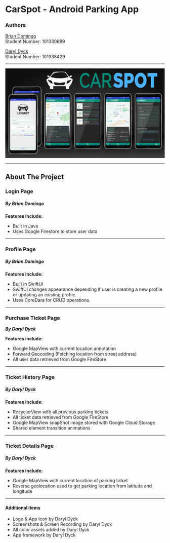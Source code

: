 # CarSpot - Android Parking App

### Authors
[Brian Domingo](https://github.com/BrianJayD)\
Student Number: 101330689

[Daryl Dyck](https://github.com/daryldyck/)\
Student Number: 101338429
___
![Screenshots](images/Screenshots.jpg)
___
## About The Project
### Login Page
##### By Brian Domingo

**Features include:**
- Built in Java
- Uses Google Firestore to store user data
___
### Profile Page
##### By Brian Domingo

**Features include:**
- Built in SwiftUI
- SwiftUI changes appearance depending if user is creating a new profile or updating an existing profile.
- Uses CoreDara for CRUD operations.
___
### Purchase Ticket Page
**_By Daryl Dyck_**

**Features include:**
- Google MapView with current location annotation
- Forward Geocoding (Fetching location from street address)
- All user data retrieved from Google FireStore
___
### Ticket History Page
##### By Daryl Dyck

**Features include:**
- RecyclerView with all previous parking tickets
- All ticket data retrieved from Google FireStore
- Google MapView snapShot image stored with Google Cloud Storage
- Shared element transition animations
___
### Ticket Details Page
##### By Daryl Dyck

**Features include:**
- Google MapView with current location of parking ticket
- Reverse geolocation used to get parking location from latitude and longitude
___
#### Additional items
- Logo & App Icon by Daryl Dyck
- Screenshots & Screen Recording by Daryl Dyck
- All color assets added by Daryl Dyck
- App framework by Daryl Dyck
